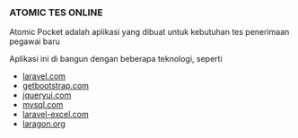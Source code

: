 <h3>ATOMIC TES ONLINE</h3>
<p>Atomic Pocket adalah aplikasi yang dibuat untuk kebutuhan tes penerimaan pegawai baru</p>
<p>Aplikasi ini di bangun dengan beberapa teknologi, seperti</p>

<ul>
<li><a href="https://laravel.com/">laravel.com</a></li>
<li><a href="https://getbootstrap.com/">getbootstrap.com</a></li>
<li><a href="https://jqueryui.com/">jqueryui.com</a></li>
<li><a href="https://www.mysql.com/">mysql.com</a></li>
<li><a href="https://laravel-excel.com/">laravel-excel.com</a></li>
<li><a href="https://laragon.org/">laragon.org</a></li>
</ul>
